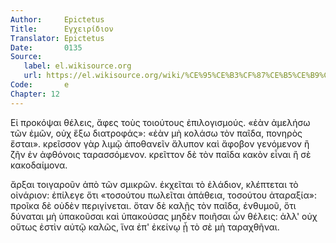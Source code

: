 ```yaml
---
Author:     Epictetus  
Title:      Εγχειρίδιον  
Translator: Epictetus  
Date:       0135  
Source:
   label: el.wikisource.org
   url: https://el.wikisource.org/wiki/%CE%95%CE%B3%CF%87%CE%B5%CE%B9%CF%81%CE%AF%CE%B4%CE%B9%CE%BF%CE%BD 
Code:       e  
Chapter: 12
---
```


Εἰ προκόψαι θέλεις, ἄφες τοὺς τοιούτους ἐπιλογισμούς. «ἐὰν ἀμελήσω τῶν ἐμῶν,
οὐχ ἕξω διατροφάς»: «ἐὰν μὴ κολάσω τὸν παῖδα, πονηρὸς ἔσται». κρεῖσσον γὰρ λιμῷ
ἀποθανεῖν ἄλυπον καὶ ἄφοβον γενόμενον ἢ ζῆν ἐν ἀφθόνοις ταρασσόμενον. κρεῖττον
δὲ τὸν παῖδα κακὸν εἶναι ἢ σὲ κακοδαίμονα.

ἄρξαι τοιγαροῦν ἀπὸ τῶν σμικρῶν. ἐκχεῖται τὸ ἐλάδιον, κλέπτεται τὸ οἰνάριον:
ἐπίλεγε ὅτι «τοσούτου πωλεῖται ἀπάθεια, τοσούτου ἀταραξία»: προῖκα δὲ οὐδὲν
περιγίνεται. ὅταν δὲ καλῇς τὸν παῖδα, ἐνθυμοῦ, ὅτι δύναται μὴ ὑπακοῦσαι καὶ
ὑπακούσας μηδὲν ποιῆσαι ὧν θέλεις: ἀλλ' οὐχ οὕτως ἐστὶν αὐτῷ καλῶς, ἵνα ἐπ'
ἐκείνῳ ᾖ τὸ σὲ μὴ ταραχθῆναι.


